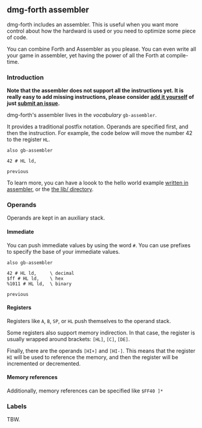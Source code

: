 ## dmg-forth assembler

dmg-forth includes an assembler. This is useful when you want more
control about how the hardward is used or you need to optimize some
piece of code.

You can combine Forth and Assembler as you please. You can even write
all your game in assembler, yet having the power of all the Forth at
compile-time.

### Introduction

**Note that the assembler does not support all the instructions
yet. It is really easy to add missing instructions, please consider
[add it yourself](https://github.com/ams-hackers/dmg-forth/blob/master/src/asm.fs#L480)
of just [submit an issue](https://github.com/ams-hackers/dmg-forth/issues/new?title=Please%20add%20assembler%20instruction%20%27jp%20(HL)%27&labels=bug).**

dmg-forth's assembler lives in the *vocabulary* `gb-assembler`.

It provides a traditional postfix notation. Operands are specified
first, and then the instruction. For example, the code below will move
the number 42 to the register `HL`.

```forth
also gb-assembler

42 # HL ld,

previous
```

To learn more, you can have a loook to the hello world example
[written in assembler](https://github.com/ams-hackers/dmg-forth/blob/master/examples/hello-world-asm/hello.fs), 
or the [the lib/ directory](https://github.com/ams-hackers/dmg-forth/tree/master/lib).


### Operands

Operands are kept in an auxiliary stack.

#### Immediate

You can push immediate values by using the word `#`. You can use
prefixes to specify the base of your immediate values.

```forth
also gb-assembler

42 # HL ld,     \ decimal
$ff # HL ld,    \ hex
%1011 # HL ld,  \ binary

previous
```

#### Registers

Registers like `A`, `B`, `SP`, or `HL` push themselves to the operand
stack.

Some registers also support memory indirection. In that case, the
register is usually wrapped around brackets: `[HL]`, `[C]`, `[DE]`.

Finally, there are the operands `[HI+]` and `[HI-]`. This means that
the register `HI` will be used to reference the memory, and then the
register will be incremented or decremented.

#### Memory references

Additionally, memory references can be specified like `$FF40 ]*`


### Labels

TBW.
